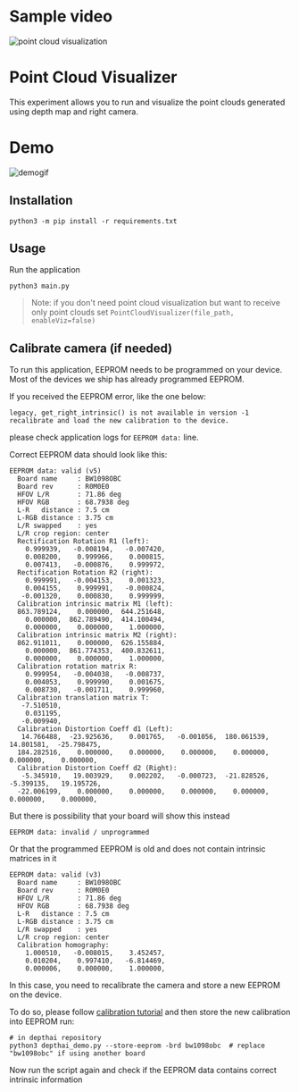 

# Sample video
![point cloud visualization](https://media.giphy.com/media/W2Es1aC7N0XZIlyRmf/giphy.gif)

# Point Cloud Visualizer

This experiment allows you to run and visualize the point clouds generated using depth map and right camera.

# Demo
![demogif](https://media.giphy.com/media/W2Es1aC7N0XZIlyRmf/giphy.gif)

## Installation

```
python3 -m pip install -r requirements.txt
```

## Usage
Run the application
```
python3 main.py
```

> Note: if you don't need point cloud visualization but want to receive only point clouds set `PointCloudVisualizer(file_path, enableViz=false)`


## Calibrate camera (if needed)

To run this application, EEPROM needs to be programmed on your device. Most of the devices we ship has already programmed EEPROM.

If you received the EEPROM error, like the one below:

```
legacy, get_right_intrinsic() is not available in version -1
recalibrate and load the new calibration to the device. 
```

please check application logs for `EEPROM data:` line.

Correct EEPROM data should look like this:

```
EEPROM data: valid (v5)
  Board name     : BW1098OBC
  Board rev      : R0M0E0
  HFOV L/R       : 71.86 deg
  HFOV RGB       : 68.7938 deg
  L-R   distance : 7.5 cm
  L-RGB distance : 3.75 cm
  L/R swapped    : yes
  L/R crop region: center
  Rectification Rotation R1 (left):
    0.999939,   -0.008194,   -0.007420,
    0.008200,    0.999966,    0.000815,
    0.007413,   -0.000876,    0.999972,
  Rectification Rotation R2 (right):
    0.999991,   -0.004153,    0.001323,
    0.004155,    0.999991,   -0.000824,
   -0.001320,    0.000830,    0.999999,
  Calibration intrinsic matrix M1 (left):
  863.789124,    0.000000,  644.251648,
    0.000000,  862.789490,  414.100494,
    0.000000,    0.000000,    1.000000,
  Calibration intrinsic matrix M2 (right):
  862.911011,    0.000000,  626.155884,
    0.000000,  861.774353,  400.832611,
    0.000000,    0.000000,    1.000000,
  Calibration rotation matrix R:
    0.999954,   -0.004038,   -0.008737,
    0.004053,    0.999990,    0.001675,
    0.008730,   -0.001711,    0.999960,
  Calibration translation matrix T:
   -7.510510,
    0.031195,
   -0.009940,
  Calibration Distortion Coeff d1 (Left):
   14.766488,  -23.925636,    0.001765,   -0.001056,  180.061539,   14.801581,  -25.798475,
  184.282516,    0.000000,    0.000000,    0.000000,    0.000000,    0.000000,    0.000000,
  Calibration Distortion Coeff d2 (Right):
   -5.345910,   19.003929,    0.002202,   -0.000723,  -21.828526,   -5.399135,   19.195726,
  -22.006199,    0.000000,    0.000000,    0.000000,    0.000000,    0.000000,    0.000000,
```

But there is possibility that your board will show this instead

```
EEPROM data: invalid / unprogrammed
```

Or that the programmed EEPROM is old and does not contain intrinsic matrices in it

```
EEPROM data: valid (v3)
  Board name     : BW1098OBC
  Board rev      : R0M0E0
  HFOV L/R       : 71.86 deg
  HFOV RGB       : 68.7938 deg
  L-R   distance : 7.5 cm
  L-RGB distance : 3.75 cm
  L/R swapped    : yes
  L/R crop region: center
  Calibration homography:
    1.000510,   -0.008015,    3.452457,
    0.010204,    0.997410,   -6.814469,
    0.000006,    0.000000,    1.000000,
```

In this case, you need to recalibrate the camera and store a new EEPROM on the device.

To do so, please follow [calibration tutorial](https://docs.luxonis.com/products/stereo_camera_pair/#stereo-calibration)
and then store the new calibration into EEPROM run:

```
# in depthai repository
python3 depthai_demo.py --store-eeprom -brd bw1098obc  # replace "bw1098obc" if using another board 
```

Now run the script again and check if the EEPROM data contains correct intrinsic information
